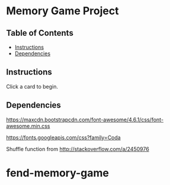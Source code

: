 # Memory Game Project

## Table of Contents

* [Instructions](#instructions)
* [Dependencies](#dependencies)

## Instructions

Click a card to begin.

## Dependencies

https://maxcdn.bootstrapcdn.com/font-awesome/4.6.1/css/font-awesome.min.css

https://fonts.googleapis.com/css?family=Coda

Shuffle function from http://stackoverflow.com/a/2450976

# fend-memory-game
